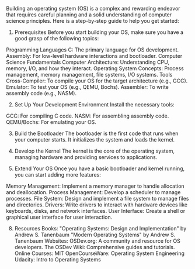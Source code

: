 Building an operating system (OS) is a complex and rewarding endeavor that requires careful planning and a solid understanding of computer science principles. Here is a step-by-step guide to help you get started:

1. Prerequisites
Before you start building your OS, make sure you have a good grasp of the following topics:

Programming Languages
C: The primary language for OS development.
Assembly: For low-level hardware interactions and bootloader.
Computer Science Fundamentals
Computer Architecture: Understanding CPU, memory, I/O, and how they interact.
Operating System Concepts: Process management, memory management, file systems, I/O systems.
Tools
Cross-Compiler: To compile your OS for the target architecture (e.g., GCC).
Emulator: To test your OS (e.g., QEMU, Bochs).
Assembler: To write assembly code (e.g., NASM).

2. Set Up Your Development Environment
Install the necessary tools:

GCC: For compiling C code.
NASM: For assembling assembly code.
QEMU/Bochs: For emulating your OS.

3. Build the Bootloader
The bootloader is the first code that runs when your computer starts. It initializes the system and loads the kernel.

4. Develop the Kernel
The kernel is the core of the operating system, managing hardware and providing services to applications.

7. Extend Your OS
Once you have a basic bootloader and kernel running, you can start adding more features:

Memory Management: Implement a memory manager to handle allocation and deallocation.
Process Management: Develop a scheduler to manage processes.
File System: Design and implement a file system to manage files and directories.
Drivers: Write drivers to interact with hardware devices like keyboards, disks, and network interfaces.
User Interface: Create a shell or graphical user interface for user interaction.

8. Resources
Books:
"Operating Systems: Design and Implementation" by Andrew S. Tanenbaum
"Modern Operating Systems" by Andrew S. Tanenbaum
Websites:
OSDev.org: A community and resource for OS developers.
The OSDev Wiki: Comprehensive guides and tutorials.
Online Courses:
MIT OpenCourseWare: Operating System Engineering
Udacity: Intro to Operating Systems
